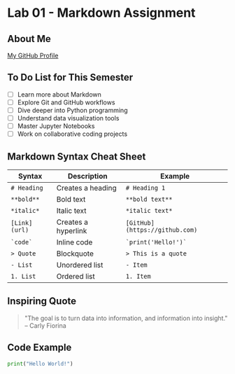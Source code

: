 # Lab 01 - Markdown Assignment
 
## About Me
[My GitHub Profile](https://github.com/MoritzKrueger22)
 
## To Do List for This Semester
- [ ] Learn more about Markdown
- [ ] Explore Git and GitHub workflows
- [ ] Dive deeper into Python programming
- [ ] Understand data visualization tools
- [ ] Master Jupyter Notebooks
- [ ] Work on collaborative coding projects
 
## Markdown Syntax Cheat Sheet
 
| Syntax        | Description                           | Example                        |
| ------------- | ------------------------------------- | ------------------------------ |
| `# Heading`   | Creates a heading                    | `# Heading 1`                  |
| `**bold**`    | Bold text                            | `**bold text**`                |
| `*italic*`    | Italic text                          | `*italic text*`                |
| `[Link](url)` | Creates a hyperlink                  | `[GitHub](https://github.com)` |
| `` `code` ``  | Inline code                          | `` `print('Hello!')` ``        |
| `> Quote`     | Blockquote                           | `> This is a quote`            |
| `- List`      | Unordered list                       | `- Item`                       |
| `1. List`     | Ordered list                         | `1. Item`                      |
 
## Inspiring Quote
> "The goal is to turn data into information, and information into insight." – Carly Fiorina
 
## Code Example
```python
print("Hello World!")
